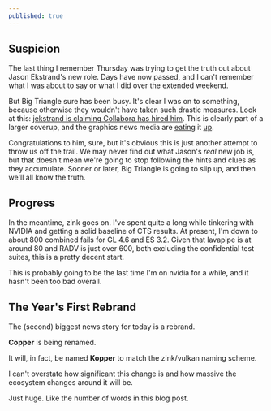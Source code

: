 ```yaml
---
published: true
---
```

## Suspicion

The last thing I remember Thursday was trying to get the truth out about Jason Ekstrand's new role. Days have now passed, and I can't remember what I was about to say or what I did over the extended weekend.

But Big Triangle sure has been busy. It's clear I was on to something, because otherwise they wouldn't have taken such drastic measures. Look at this: [jekstrand is claiming Collabora has hired him](https://www.jlekstrand.net/jason/blog/2022/01/hello-collabora/). This is clearly part of a larger coverup, and the graphics news media are [eating](https://www.phoronix.com/scan.php?page=news_item&px=Ekstrand-New-Job) it [up](https://www.gamingonlinux.com/2022/01/collabora-pulls-in-jason-ekstrand-to-work-on-linux-graphics-drivers/).

Congratulations to him, sure, but it's obvious this is just another attempt to throw us off the trail. We may never find out what Jason's *real* new job is, but that doesn't mean we're going to stop following the hints and clues as they accumulate. Sooner or later, Big Triangle is going to slip up, and then we'll all know the truth.

## Progress
In the meantime, zink goes on. I've spent quite a long while tinkering with NVIDIA and getting a solid baseline of CTS results. At present, I'm down to about 800 combined fails for GL 4.6 and ES 3.2. Given that lavapipe is at around 80 and RADV is just over 600, both excluding the confidential test suites, this is a pretty decent start.

This is probably going to be the last time I'm on nvidia for a while, and it hasn't been too bad overall.

## The Year's First Rebrand
The (second) biggest news story for today is a rebrand.

**Copper** is being renamed.

It will, in fact, be named **Kopper** to match the zink/vulkan naming scheme.

I can't overstate how significant this change is and how massive the ecosystem changes around it will be.

Just huge. Like the number of words in this blog post.
